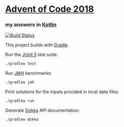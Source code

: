 # [Advent of Code 2018](https://adventofcode.com/2018)
### my answers in [Kotlin](https://www.kotlinlang.org/)

[![Build Status](https://travis-ci.org/ephemient/aoc2018.svg?branch=kotlin)](https://travis-ci.org/ephemient/aoc2018)

This project builds with [Gradle](https://gradle.org/).

Run the [JUnit 5](https://junit.org/junit5/) test suite:

```sh
./gradlew test
```

Run [JMH](https://openjdk.java.net/projects/code-tools/jmh/) benchmarks:

```sh
./gradlew jmh
```

Print solutions for the inputs provided in local data files:

```sh
./gradlew run
```

Generate [Dokka](https://github.com/Kotlin/dokka) API documentation:

```sh
./gradlew dokka
```

